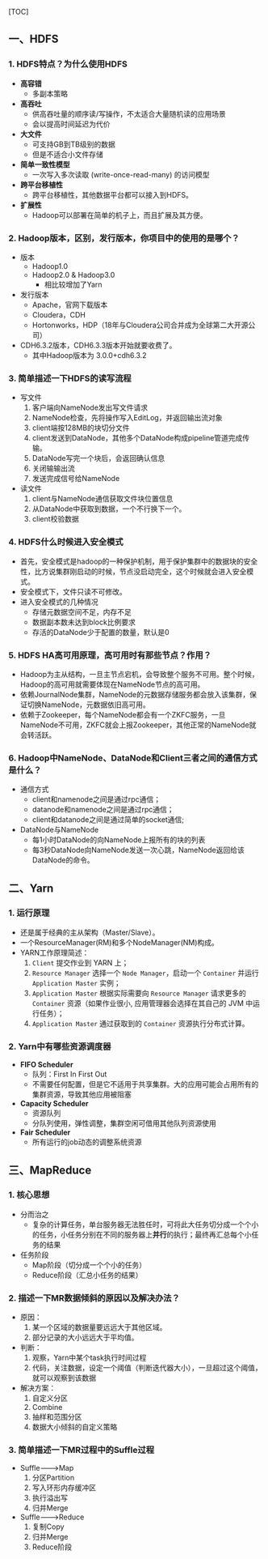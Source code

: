 [TOC]

## 一、HDFS

### 1. HDFS特点？为什么使用HDFS

* **高容错**
  * 多副本策略
* **高吞吐**
  * 供高吞吐量的顺序读/写操作，不太适合大量随机读的应用场景
  * 会以提高时间延迟为代价
* **大文件**
  * 可支持GB到TB级别的数据
  * 但是不适合小文件存储
* **简单一致性模型**
  * 一次写入多次读取 (write-once-read-many) 的访问模型
* **跨平台移植性**
  * 跨平台移植性，其他数据平台都可以接入到HDFS。
* **扩展性**
  * Hadoop可以部署在简单的机子上，而且扩展及其方便。

### 2. Hadoop版本，区别，发行版本，你项目中的使用的是哪个？

* 版本
  * Hadoop1.0
  * Hadoop2.0 & Hadoop3.0
    * 相比较增加了Yarn
* 发行版本
  * Apache，官网下载版本
  * Cloudera，CDH
  * Hortonworks，HDP（18年与Cloudera公司合并成为全球第二大开源公司）
* CDH6.3.2版本，CDH6.3.3版本开始就要收费了。
  * 其中Hadoop版本为 3.0.0+cdh6.3.2

### 3. 简单描述一下HDFS的读写流程

* 写文件
  1. 客户端向NameNode发出写文件请求
  2. NameNode检查，先将操作写入EditLog，并返回输出流对象
  3. client端按128MB的块切分文件
  4. client发送到DataNode，其他多个DataNode构成pipeline管道完成传输。
  5. DataNode写完一个块后，会返回确认信息
  6. 关闭输输出流
  7. 发送完成信号给NameNode
* 读文件
  1. client与NameNode通信获取文件块位置信息
  2. 从DataNode中获取到数据，一个不行换下一个。
  3. client校验数据

### 4. HDFS什么时候进入安全模式

* 首先，安全模式是hadoop的一种保护机制，用于保护集群中的数据块的安全性，比方说集群刚启动的时候，节点没启动完全，这个时候就会进入安全模式。
* 安全模式下，文件只读不可修改。
* 进入安全模式的几种情况
  * 存储元数据空间不足，内存不足
  * 数据副本数未达到block比例要求
  * 存活的DataNode少于配置的数量，默认是0

### 5. HDFS HA高可用原理，高可用时有那些节点？作用？

* Hadoop为主从结构，一旦主节点宕机，会导致整个服务不可用。整个时候，Hadoop的高可用就需要体现在NameNode节点的高可用。
* 依赖JournalNode集群，NameNode的元数据存储服务都会放入该集群，保证切换NameNode，元数据依旧高可用。
* 依赖于Zookeeper，每个NameNode都会有一个ZKFC服务，一旦NameNode不可用，ZKFC就会上报Zookeeper，其他正常的NameNode就会转活跃。

### 6. Hadoop中NameNode、DataNode和Client三者之间的通信方式是什么？

* 通信方式
  * client和namenode之间是通过rpc通信；
  * datanode和namenode之间是通过rpc通信；
  * client和datanode之间是通过简单的socket通信;
* DataNode与NameNode
  * 每1小时DataNode的向NameNode上报所有的块的列表
  * 每3秒DataNode向NameNode发送一次心跳，NameNode返回给该DataNode的命令。

## 二、Yarn

### 1. 运行原理

* 还是属于经典的主从架构（Master/Slave）。
* 一个ResourceManager(RM)和多个NodeManager(NM)构成。
* YARN工作原理简述：
  1. `Client` 提交作业到 YARN 上；
  2. `Resource Manager` 选择一个 `Node Manager`，启动一个 `Container` 并运行 `Application Master` 实例；
  3. `Application Master` 根据实际需要向 `Resource Manager` 请求更多的 `Container` 资源（如果作业很小, 应用管理器会选择在其自己的 JVM 中运行任务）；
  4. `Application Master` 通过获取到的 `Container` 资源执行分布式计算。

### 2. Yarn中有哪些资源调度器

* **FIFO Scheduler**
  * 队列：First In First Out
  * 不需要任何配置，但是它不适用于共享集群。大的应用可能会占用所有的集群资源，导致其他应用被阻塞
* **Capacity Scheduler**
  * 资源队列
  * 分队列使用，弹性调整，集群空闲可借用其他队列资源使用
* **Fair Scheduler**
  * 所有运行的job动态的调整系统资源

## 三、MapReduce

### 1. 核心思想

* 分而治之
  * 复杂的计算任务，单台服务器无法胜任时，可将此大任务切分成一个个小的任务，小任务分别在不同的服务器上**并行**的执行；最终再汇总每个小任务的结果
* 任务阶段
  * Map阶段（切分成一个个小的任务）
  * Reduce阶段（汇总小任务的结果）

### 2. 描述一下MR数据倾斜的原因以及解决办法？

* 原因：
  1. 某一个区域的数据量要远远大于其他区域。
  2. 部分记录的大小远远大于平均值。
* 判断：
  1. 观察，Yarn中某个task执行时间过程
  2. 代码，关注数据，设定一个阈值（判断迭代器大小），一旦超过这个阈值，就可以观察到该数据
* 解决方案：
  1. 自定义分区
  2. Combine
  3. 抽样和范围分区
  4. 数据大小倾斜的自定义策略

### 3. 简单描述一下MR过程中的Suffle过程

* Suffle--->Map
  	1. 分区Partition
   	2. 写入环形内存缓冲区
   	3. 执行溢出写
   	4. 归并Merge
 * Suffle--->Reduce
   1. 复制Copy
   2. 归并Merge
   3. Reduce阶段
